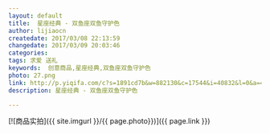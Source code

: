 ```yaml
---
layout: default
title:  星座经典 - 双鱼座双鱼守护色
author: lijiaocn
createdate: 2017/03/08 22:13:59
changedate: 2017/03/09 20:03:46
categories:
tags: 求爱 送礼
keywords:  创意商品,星座经典,双鱼座双鱼守护色
photo: 27.png
link: http://p.yiqifa.com/c?s=1891cd7b&w=882130&c=17544&i=40832&l=0&a=473036&pf=hwe&e=&t=http://www.roseonly.com.cn/item/83.html
description: 星座经典 - 双鱼座双鱼守护色

---
```


[![商品实拍]({{ site.imgurl }}/{{ page.photo}})]({{ page.link }})
